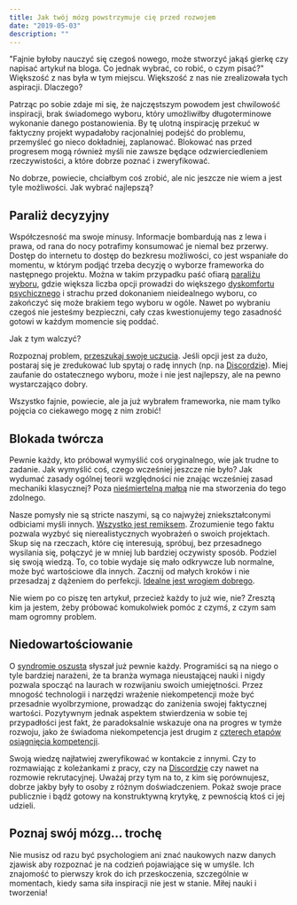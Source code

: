 ```yaml
---
title: Jak twój mózg powstrzymuje cię przed rozwojem
date: "2019-05-03"
description: ""
---
```


"Fajnie byłoby nauczyć się czegoś nowego, może stworzyć jakąś gierkę czy napisać artykuł na bloga. Co jednak wybrać, co robić, o czym pisać?"
Większość z nas była w tym miejscu. Większość z nas nie zrealizowała tych aspiracji. Dlaczego?

Patrząc po sobie zdaje mi się, że najczęstszym powodem jest chwilowość inspiracji, brak świadomego wyboru, który umożliwiłby długoterminowe wykonanie danego postanowienia. By tę ulotną inspirację przekuć w faktyczny projekt wypadałoby racjonalniej podejść do problemu, przemyśleć go nieco dokładniej, zaplanować. Blokować nas przed progresem mogą również myśli nie zawsze będące odzwierciedleniem rzeczywistości, a które dobrze poznać i zweryfikować.

No dobrze, powiecie, chciałbym coś zrobić, ale nic jeszcze nie wiem a jest tyle możliwości. Jak wybrać najlepszą?

## Paraliż decyzyjny

Współczesność ma swoje minusy. Informacje bombardują nas z lewa i prawa, od rana do nocy potrafimy konsumować je niemal bez przerwy. Dostęp do internetu to dostęp do bezkresu możliwości, co jest wspaniałe do momentu, w którym podjąć trzeba decyzję o wyborze frameworka do następnego projektu. Można w takim przypadku paść ofiarą [paraliżu wyboru](https://en.wikipedia.org/wiki/Overchoice), gdzie większa liczba opcji prowadzi do większego [dyskomfortu psychicznego](https://en.wikipedia.org/wiki/Cognitive_dissonance) i strachu przed dokonaniem nieidealnego wyboru, co zakończyć się może brakiem tego wyboru w ogóle. Nawet po wybraniu czegoś nie jesteśmy bezpieczni, cały czas kwestionujemy tego zasadność gotowi w każdym momencie się poddać.

Jak z tym walczyć?

Rozpoznaj problem, [przeszukaj swoje uczucia](https://memegenerator.net/img/instances/500x/65932602/search-your-feelings.jpg). Jeśli opcji jest za dużo, postaraj się je zredukować lub spytaj o radę innych (np. na [Discordzie](https://discord.typeofweb.com/)). Miej zaufanie do ostatecznego wyboru, może i nie jest najlepszy, ale na pewno wystarczająco dobry.

Wszystko fajnie, powiecie, ale ja już wybrałem frameworka, nie mam tylko pojęcia co ciekawego mogę z nim zrobić!

## Blokada twórcza

Pewnie każdy, kto próbował wymyślić coś oryginalnego, wie jak trudne to zadanie. Jak wymyślić coś, czego wcześniej jeszcze nie było? Jak wydumać zasady ogólnej teorii względności nie znając wcześniej zasad mechaniki klasycznej? Poza [nieśmiertelną małpą](https://en.wikipedia.org/wiki/Infinite_monkey_theorem) nie ma stworzenia do tego zdolnego.

Nasze pomysły nie są stricte naszymi, są co najwyżej zniekształconymi odbiciami myśli innych. [Wszystko jest remiksem](https://vimeo.com/47322970). Zrozumienie tego faktu pozwala wyzbyć się nierealistycznych wyobrażeń o swoich projektach. Skup się na rzeczach, które cię interesują, spróbuj, bez przesadnego wysilania się, połączyć je w mniej lub bardziej oczywisty sposób. Podziel się swoją wiedzą. To, co tobie wydaje się mało odkrywcze lub normalne, może być wartościowe dla innych. Zacznij od małych kroków i nie przesadzaj z dążeniem do perfekcji. [Idealne jest wrogiem dobrego](https://en.wikipedia.org/wiki/Perfect_is_the_enemy_of_good).

Nie wiem po co piszę ten artykuł, przecież każdy to już wie, nie? Zresztą kim ja jestem, żeby próbować komukolwiek pomóc z czymś, z czym sam mam ogromny problem.

## Niedowartościowanie

O [syndromie oszusta](https://en.wikipedia.org/wiki/Impostor_syndrome) słyszał już pewnie każdy. Programiści są na niego o tyle bardziej narażeni, że ta branża wymaga nieustającej nauki i nigdy pozwala spocząć na laurach w rozwijaniu swoich umiejętności. Przez mnogość technologii i narzędzi wrażenie niekompetencji może być przesadnie wyolbrzymione, prowadząc do zaniżenia swojej faktycznej wartości. Pozytywnym jednak aspektem stwierdzenia w sobie tej przypadłości jest fakt, że paradoksalnie wskazuje ona na progres w tymże rozwoju, jako że świadoma niekompetencja jest drugim z [czterech etapów osiągnięcia kompetencji](https://en.wikipedia.org/wiki/Four_stages_of_competence).

Swoją wiedzę najłatwiej zweryfikować w kontakcie z innymi. Czy to rozmawiając z koleżankami z pracy, czy na [Discordzie](https://discord.typeofweb.com/) czy nawet na rozmowie rekrutacyjnej. Uważaj przy tym na to, z kim się porównujesz, dobrze jakby były to osoby z różnym doświadczeniem. Pokaż swoje prace publicznie i bądź gotowy na konstruktywną krytykę, z pewnością ktoś ci jej udzieli.

## Poznaj swój mózg... trochę

Nie musisz od razu być psychologiem ani znać naukowych nazw danych zjawisk aby rozpoznać je na codzień pojawiające się w umyśle. Ich znajomość to pierwszy krok do ich przeskoczenia, szczególnie w momentach, kiedy sama siła inspiracji nie jest w stanie. Miłej nauki i tworzenia!
